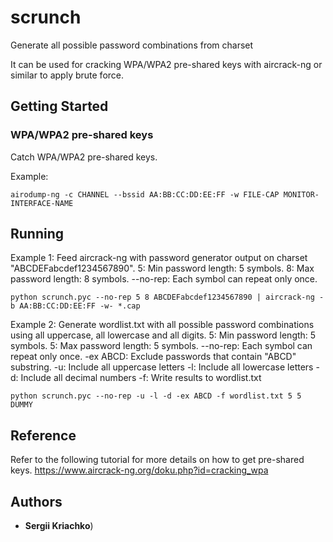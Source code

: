 # scrunch
Generate all possible password combinations from charset

It can be used for cracking WPA/WPA2 pre-shared keys with aircrack-ng or similar
to apply brute force.

## Getting Started
### WPA/WPA2 pre-shared keys

Catch WPA/WPA2 pre-shared keys.

Example:
```
airodump-ng -c CHANNEL --bssid AA:BB:CC:DD:EE:FF -w FILE-CAP MONITOR-INTERFACE-NAME
```

## Running

Example 1:
Feed aircrack-ng with password generator output on charset "ABCDEFabcdef1234567890".
       5: Min password length: 5 symbols.
       8: Max password length: 8 symbols.
--no-rep: Each symbol can repeat only once.

```
python scrunch.pyc --no-rep 5 8 ABCDEFabcdef1234567890 | aircrack-ng -b AA:BB:CC:DD:EE:FF -w- *.cap
```

Example 2:
Generate wordlist.txt with all possible password combinations using all uppercase, all lowercase and all digits.
       5: Min password length: 5 symbols.
       5: Max password length: 5 symbols.
--no-rep: Each symbol can repeat only once.
-ex ABCD: Exclude passwords that contain "ABCD" substring.
      -u: Include all uppercase letters
      -l: Include all lowercase letters
      -d: Include all decimal numbers
      -f: Write results to wordlist.txt

```
python scrunch.pyc --no-rep -u -l -d -ex ABCD -f wordlist.txt 5 5 DUMMY
```

## Reference

Refer to the following tutorial for more details on how to get pre-shared keys.
https://www.aircrack-ng.org/doku.php?id=cracking_wpa

## Authors

* **Sergii Kriachko**)


